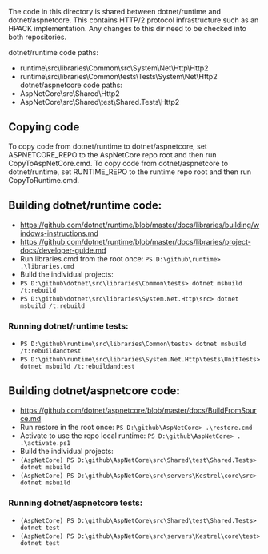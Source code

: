 The code in this directory is shared between dotnet/runtime and dotnet/aspnetcore. This contains HTTP/2 protocol infrastructure such as an HPACK implementation. Any changes to this dir need to be checked into both repositories.

dotnet/runtime code paths:
- runtime\src\libraries\Common\src\System\Net\Http\Http2
- runtime\src\libraries\Common\tests\Tests\System\Net\Http2
dotnet/aspnetcore code paths:
- AspNetCore\src\Shared\Http2
- AspNetCore\src\Shared\test\Shared.Tests\Http2

## Copying code
To copy code from dotnet/runtime to dotnet/aspnetcore, set ASPNETCORE_REPO to the AspNetCore repo root and then run CopyToAspNetCore.cmd.
To copy code from dotnet/aspnetcore to dotnet/runtime, set RUNTIME_REPO to the runtime repo root and then run CopyToRuntime.cmd.

## Building dotnet/runtime code:
- https://github.com/dotnet/runtime/blob/master/docs/libraries/building/windows-instructions.md
- https://github.com/dotnet/runtime/blob/master/docs/libraries/project-docs/developer-guide.md
- Run libraries.cmd from the root once: `PS D:\github\runtime> .\libraries.cmd`
- Build the individual projects:
- `PS D:\github\dotnet\src\libraries\Common\tests> dotnet msbuild /t:rebuild`
- `PS D:\github\dotnet\src\libraries\System.Net.Http\src> dotnet msbuild /t:rebuild`

### Running dotnet/runtime tests:
- `PS D:\github\runtime\src\libraries\Common\tests> dotnet msbuild /t:rebuildandtest`
- `PS D:\github\runtime\src\libraries\System.Net.Http\tests\UnitTests> dotnet msbuild /t:rebuildandtest`

## Building dotnet/aspnetcore code:
- https://github.com/dotnet/aspnetcore/blob/master/docs/BuildFromSource.md
- Run restore in the root once: `PS D:\github\AspNetCore> .\restore.cmd`
- Activate to use the repo local runtime: `PS D:\github\AspNetCore> . .\activate.ps1`
- Build the individual projects:
- `(AspNetCore) PS D:\github\AspNetCore\src\Shared\test\Shared.Tests> dotnet msbuild`
- `(AspNetCore) PS D:\github\AspNetCore\src\servers\Kestrel\core\src> dotnet msbuild`

### Running dotnet/aspnetcore tests:
- `(AspNetCore) PS D:\github\AspNetCore\src\Shared\test\Shared.Tests> dotnet test`
- `(AspNetCore) PS D:\github\AspNetCore\src\servers\Kestrel\core\test> dotnet test`
